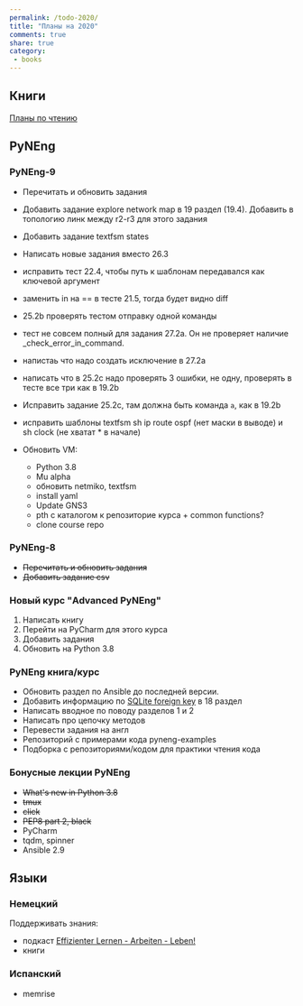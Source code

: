 ```yaml
---
permalink: /todo-2020/
title: "Планы на 2020"
comments: true
share: true
category:
 - books
---
```



## Книги

[Планы по чтению](https://natenka.github.io/to-read-2020/)

## PyNEng

### PyNEng-9

* Перечитать и обновить задания
* Добавить задание explore network map в 19 раздел (19.4). Добавить в топологию линк между r2-r3 для этого задания
* Добавить задание textfsm states
* Написать новые задания вместо 26.3
* исправить тест 22.4, чтобы путь к шаблонам передавался как ключевой аргумент
* заменить in на == в тесте 21.5, тогда будет видно diff
* 25.2b проверять тестом отправку одной команды
* тест не совсем полный для задания 27.2а. Он не проверяет наличие _check_error_in_command.
* напистаь что надо создать исключение в 27.2a
* написать что в 25.2c надо проверять 3 ошибки, не одну, проверять в тесте все три как в 19.2b
* Исправить задание 25.2c, там должна быть команда `a`, как в 19.2b
* исправить шаблоны textfsm sh ip route ospf (нет маски в выводе) и sh clock (не хватат * в начале)
* Обновить VM:

  * Python 3.8
  * Mu alpha
  * обновить netmiko, textfsm
  * install yaml
  * Update GNS3
  * pth с каталогом к репозиторие курса + common functions?
  * clone course repo

### PyNEng-8

* ~~Перечитать и обновить задания~~
* ~~Добавить задание csv~~

### Новый курс "Advanced PyNEng"

1. Написать книгу
2. Перейти на PyCharm для этого курса
3. Добавить задания
4. Обновить на Python 3.8

### PyNEng книга/курс

* Обновить раздел по Ansible до последней версии.
* Добавить информацию по [SQLite foreign key](https://pyneng.github.io/pyneng-3/db-foreign-key/) в 18 раздел
* Написать вводное по поводу разделов 1 и 2
* Написать про цепочку методов
* Перевести задания на англ
* Репозиторий с примерами кода pyneng-examples
* Подборка с репозиториями/кодом для практики чтения кода

### Бонусные лекции PyNEng

* ~~What's new in Python 3.8~~
* ~~tmux~~
* ~~click~~
* ~~PEP8 part 2, black~~
* PyCharm
* tqdm, spinner
* Ansible 2.9

## Языки

### Немецкий

Поддерживать знания:

* подкаст [Effizienter Lernen - Arbeiten - Leben!](https://www.selbst-management.biz/podcast-2/)
* книги

### Испанский

* memrise

